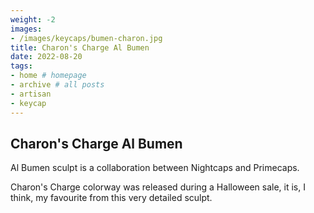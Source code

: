 ```yaml
---
weight: -2
images:
- /images/keycaps/bumen-charon.jpg
title: Charon's Charge Al Bumen
date: 2022-08-20
tags:
- home # homepage
- archive # all posts
- artisan
- keycap
---
```


## Charon's Charge Al Bumen

Al Bumen sculpt is a collaboration between Nightcaps and Primecaps.

Charon's Charge colorway was released during a Halloween sale, it is, I think, my favourite from this very detailed sculpt.